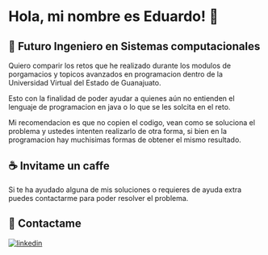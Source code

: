 # Hola, mi nombre es Eduardo! 👋
## 🚀 Futuro Ingeniero en Sistemas computacionales
Quiero comparir los retos que he realizado durante los modulos de porgamacios y topicos avanzados en programacion dentro de la Universidad Virtual del Estado de Guanajuato.

Esto con la finalidad de poder ayudar a quienes aún no entienden el lenguaje de programacion en java o lo que se les solcita en el reto.

Mi recomendacion es que no copien el codigo, vean como se soluciona el problema y ustedes intenten realizarlo de otra forma, si bien en la programacion hay muchisimas formas de obtener el mismo resultado.

## ☕ Invitame un caffe

Si te ha ayudado alguna de mis soluciones o requieres de ayuda extra puedes contactarme para poder resolver el problema.


## 🔗 Contactame

[![linkedin](https://img.shields.io/badge/linkedin-0A66C2?style=for-the-badge&logo=linkedin&logoColor=white)](https://www.linkedin.com/in/edwardhdezg/)